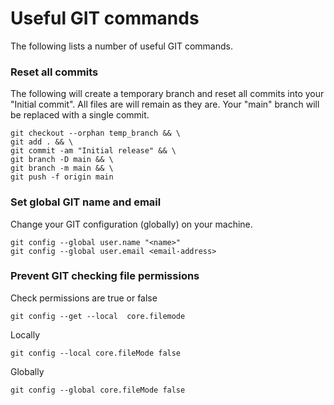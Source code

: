 # Useful GIT commands
The following lists a number of useful GIT commands.

### Reset all commits
The following will create a temporary branch and reset all commits into your "Initial commit". 
All files are will remain as they are. Your "main" branch will be replaced with a single commit.

``` shell
git checkout --orphan temp_branch && \
git add . && \
git commit -am "Initial release" && \
git branch -D main && \
git branch -m main && \
git push -f origin main
```

### Set global GIT name and email
Change your GIT configuration (globally) on your machine.

``` shell
git config --global user.name "<name>"
git config --global user.email <email-address>
```

### Prevent GIT checking file permissions

Check permissions are true or false
``` shell
git config --get --local  core.filemode
```

Locally
``` shell
git config --local core.fileMode false
```

Globally
``` shell
git config --global core.fileMode false
```

